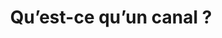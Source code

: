 ---
title: Qu’est-ce qu’un canal ?
cat: utiliser-slack
section: Travailler dans les canaux
order:
---